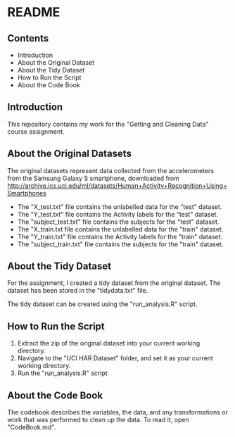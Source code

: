 README
======

Contents
--------
* Introduction
* About the Original Dataset
* About the Tidy Dataset
* How to Run the Script
* About the Code Book


Introduction
----------------
This repository contains my work for the "Getting and Cleaning Data" course assignment.


About the Original Datasets
---------------------------
The original datasets represent data collected from the accelerometers from the Samsung Galaxy S smartphone, downloaded from 
http://archive.ics.uci.edu/ml/datasets/Human+Activity+Recognition+Using+Smartphones

* The "X_test.txt" file contains the unlabelled data for the "test" dataset.
* The "Y_test.txt" file contains the Activity labels for the "test" dataset.
* The "subject_test.txt" file contains the subjects for the "test" dataset.
* The "X_train.txt file contains the unlabelled data for the "train" dataset.
* The "Y_train.txt" file contains the Activity labels for the "train" dataset.
* The "subject_train.txt" file contains the subjects for the "train" dataset.


About the Tidy Dataset
----------------------
For the assignment, I created a tidy dataset from the original dataset. The dataset has been stored in the "tidydata.txt" file.

The tidy dataset can be created using the "run_analysis.R" script.


How to Run the Script
---------------------
1. Extract the zip of the original dataset into your current working directory.
2. Navigate to the "UCI HAR Dataset" folder, and set it as your current working directory.
3. Run the "run_analysis.R" script


About the Code Book
-------------------
The codebook describes the variables, the data, and any transformations or work that was performed to clean up the data. To read it, open "CodeBook.md".